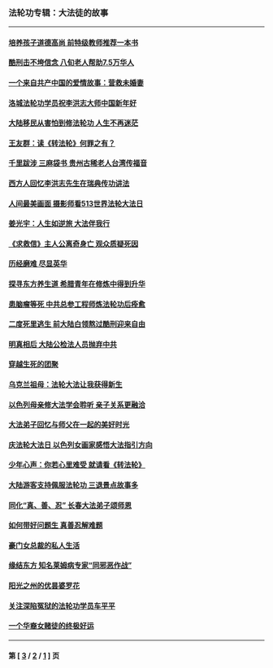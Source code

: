 ### 法轮功专辑：大法徒的故事
---
#### [培养孩子道德高尚 前特级教师推荐一本书](../../pages/nf1147481/n12938640.md?05210430) 
#### [酷刑击不垮信念 八旬老人帮助7.5万华人](../../pages/nf1147481/n12880712.md?05210430) 
#### [一个来自共产中国的爱情故事：营救未婚妻](../../pages/nf1147481/n12778386.md?05210430) 
#### [洛城法轮功学员祝李洪志大师中国新年好](../../pages/nf1147481/n12724685.md?05210430) 
#### [大陆移民从害怕到修法轮功 人生不再迷茫](../../pages/nf1147481/n12414325.md?05210430) 
#### [王友群：读《转法轮》何罪之有？](../../pages/nf1147481/n12408647.md?05210430) 
#### [千里跋涉 三麻袋书 贵州古稀老人台湾传福音](../../pages/nf1147481/n12198750.md?05210430) 
#### [西方人回忆李洪志先生在瑞典传功讲法](../../pages/nf1147481/n12099607.md?05210430) 
#### [人间最美画面 摄影师看513世界法轮大法日](../../pages/nf1147481/n12094118.md?05210430) 
#### [姜光宇：人生如逆旅 大法伴我行](../../pages/nf1147481/n12088664.md?05210430) 
#### [《求救信》主人公离奇身亡 观众质疑死因](../../pages/nf1147481/n11845215.md?05210430) 
#### [历经磨难 尽显英华](../../pages/nf1147481/n11723297.md?05210430) 
#### [探寻东方养生道 希腊青年在修炼中得到升华](../../pages/nf1147481/n11494502.md?05210430) 
#### [患脑瘤等死 中共总参工程师炼法轮功后痊愈](../../pages/nf1147481/n11466682.md?05210430) 
#### [二度死里逃生 前大陆白领熬过酷刑迎来自由](../../pages/nf1147481/n11368594.md?05210430) 
#### [明真相后 大陆公检法人员抛弃中共](../../pages/nf1147481/n11358618.md?05210430) 
#### [穿越生死的团聚](../../pages/nf1147481/n11258922.md?05210430) 
#### [乌克兰祖母：法轮大法让我获得新生](../../pages/nf1147481/n11269457.md?05210430) 
#### [以色列母亲修大法学会聆听 亲子关系更融洽](../../pages/nf1147481/n11268195.md?05210430) 
#### [大法弟子回忆与师父在一起的美好时光](../../pages/nf1147481/n11267759.md?05210430) 
#### [庆法轮大法日 以色列女画家感悟大法指引方向](../../pages/nf1147481/n11267735.md?05210430) 
#### [少年心声：你若心里难受 就请看《转法轮》](../../pages/nf1147481/n11267496.md?05210430) 
#### [大陆游客支持佩服法轮功 三退景点故事多](../../pages/nf1147481/n11267378.md?05210430) 
#### [同化“真、善、忍” 长春大法弟子颂师恩](../../pages/nf1147481/n11266497.md?05210430) 
#### [如何带好问题生 真善忍解难题](../../pages/nf1147481/n11243655.md?05210430) 
#### [豪门女总裁的私人生活](../../pages/nf1147481/n10127794.md?05210430) 
#### [缘结东方 知名莱姆病专家“同邪恶作战”](../../pages/nf1147481/n10682468.md?05210430) 
#### [阳光之州的优昙婆罗花](../../pages/nf1147481/n10546697.md?05210430) 
#### [关注深陷冤狱的法轮功学员车平平](../../pages/nf1147481/n10146883.md?05210430) 
#### [一个华裔女赌徒的终极好运](../../pages/nf1147481/n9147756.md?05210430) 

---
#### 第 [ [3](./3.md?05210430) / [2](./2.md?05210430) / [1](./1.md?05210430) ] 页
